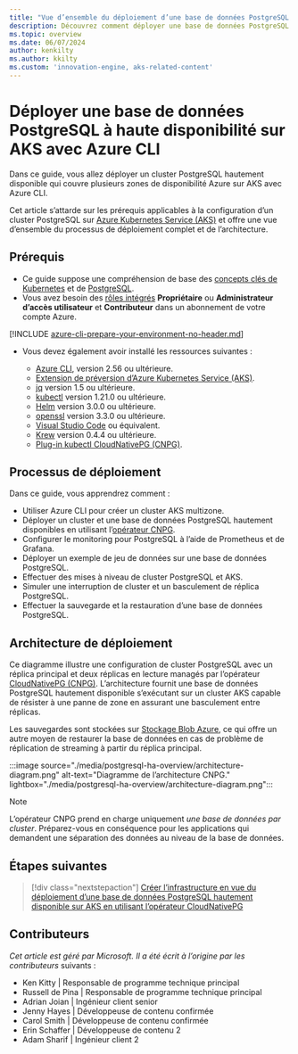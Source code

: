 ```yaml
---
title: "Vue d’ensemble du déploiement d’une base de données PostgreSQL hautement disponible sur AKS avec Azure\_CLI"
description: Découvrez comment déployer une base de données PostgreSQL hautement disponible sur AKS à l’aide de l’opérateur CloudNativePG avec Azure CLI.
ms.topic: overview
ms.date: 06/07/2024
author: kenkilty
ms.author: kkilty
ms.custom: 'innovation-engine, aks-related-content'
---
```

# Déployer une base de données PostgreSQL à haute disponibilité sur AKS avec Azure CLI

Dans ce guide, vous allez déployer un cluster PostgreSQL hautement disponible qui couvre plusieurs zones de disponibilité Azure sur AKS avec Azure CLI.

Cet article s’attarde sur les prérequis applicables à la configuration d’un cluster PostgreSQL sur [Azure Kubernetes Service (AKS)][what-is-aks] et offre une vue d’ensemble du processus de déploiement complet et de l’architecture.

## Prérequis

* Ce guide suppose une compréhension de base des [concepts clés de Kubernetes][core-kubernetes-concepts] et de [PostgreSQL][postgresql].
* Vous avez besoin des [rôles intégrés][azure-roles] **Propriétaire** ou **Administrateur d’accès utilisateur** et **Contributeur** dans un abonnement de votre compte Azure.

[!INCLUDE [azure-cli-prepare-your-environment-no-header.md](~/reusable-content/azure-cli/azure-cli-prepare-your-environment-no-header.md)]

* Vous devez également avoir installé les ressources suivantes :

  * [Azure CLI](/cli/azure/install-azure-cli), version 2.56 ou ultérieure.
  * [Extension de préversion d’Azure Kubernetes Service (AKS)][aks-preview].
  * [jq][jq] version 1.5 ou ultérieure.
  * [kubectl][install-kubectl] version 1.21.0 ou ultérieure.
  * [Helm][install-helm] version 3.0.0 ou ultérieure.
  * [openssl][install-openssl] version 3.3.0 ou ultérieure.
  * [Visual Studio Code][install-vscode] ou équivalent.
  * [Krew][install-krew] version 0.4.4 ou ultérieure.
  * [Plug-in kubectl CloudNativePG (CNPG)][cnpg-plugin].

## Processus de déploiement

Dans ce guide, vous apprendrez comment :

* Utiliser Azure CLI pour créer un cluster AKS multizone.
* Déployer un cluster et une base de données PostgreSQL hautement disponibles en utilisant l’[opérateur CNPG][cnpg-plugin].
* Configurer le monitoring pour PostgreSQL à l’aide de Prometheus et de Grafana.
* Déployer un exemple de jeu de données sur une base de données PostgreSQL.
* Effectuer des mises à niveau de cluster PostgreSQL et AKS.
* Simuler une interruption de cluster et un basculement de réplica PostgreSQL.
* Effectuer la sauvegarde et la restauration d’une base de données PostgreSQL.

## Architecture de déploiement

Ce diagramme illustre une configuration de cluster PostgreSQL avec un réplica principal et deux réplicas en lecture managés par l’opérateur [CloudNativePG (CNPG)](https://cloudnative-pg.io/). L’architecture fournit une base de données PostgreSQL hautement disponible s’exécutant sur un cluster AKS capable de résister à une panne de zone en assurant une basculement entre réplicas.

Les sauvegardes sont stockées sur [Stockage Blob Azure](/azure/storage/blobs/), ce qui offre un autre moyen de restaurer la base de données en cas de problème de réplication de streaming à partir du réplica principal.

:::image source="./media/postgresql-ha-overview/architecture-diagram.png" alt-text="Diagramme de l’architecture CNPG." lightbox="./media/postgresql-ha-overview/architecture-diagram.png":::

> [!NOTE]
> L’opérateur CNPG prend en charge uniquement *une base de données par cluster*. Préparez-vous en conséquence pour les applications qui demandent une séparation des données au niveau de la base de données.

## Étapes suivantes

> [!div class="nextstepaction"]
> [Créer l’infrastructure en vue du déploiement d’une base de données PostgreSQL hautement disponible sur AKS en utilisant l’opérateur CloudNativePG][create-infrastructure]

## Contributeurs

*Cet article est géré par Microsoft. Il a été écrit à l’origine par les contributeurs* suivants :

* Ken Kitty | Responsable de programme technique principal
* Russell de Pina | Responsable de programme technique principal
* Adrian Joian | Ingénieur client senior
* Jenny Hayes | Développeuse de contenu confirmée
* Carol Smith | Développeuse de contenu confirmée
* Erin Schaffer | Développeuse de contenu 2
* Adam Sharif | Ingénieur client 2

<!-- LINKS -->
[what-is-aks]: ./what-is-aks.md
[postgresql]: https://www.postgresql.org/
[core-kubernetes-concepts]: ./concepts-clusters-workloads.md
[azure-roles]: ../role-based-access-control/built-in-roles.md
[aks-preview]: ./draft.md#install-the-aks-preview-azure-cli-extension
[jq]: https://jqlang.github.io/jq/
[install-kubectl]: https://kubernetes.io/docs/tasks/tools/install-kubectl/
[install-helm]: https://helm.sh/docs/intro/install/
[install-openssl]: https://www.openssl.org/
[install-vscode]: https://code.visualstudio.com/Download
[install-krew]: https://krew.sigs.k8s.io/
[cnpg-plugin]: https://cloudnative-pg.io/documentation/current/kubectl-plugin/#using-krew
[create-infrastructure]: ./create-postgresql-ha.md
